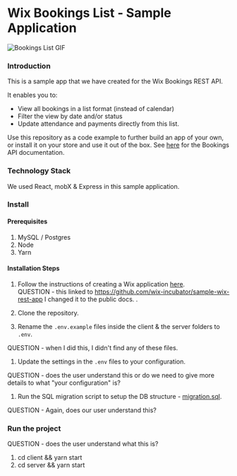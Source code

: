 # Wix Bookings List - Sample Application
![Bookings List GIF](readme-images/wix-bookings-list-low.gif)

### Introduction
This is a sample app that we have created for the Wix Bookings REST API. 

It enables you to:
* View all bookings in a list format (instead of calendar)
* Filter the view by date and/or status
* Update attendance and payments directly from this list.

Use this repository as a code example to further build an app of your own, or install it on your store and use it out of the box. See [here](https://dev.wix.com/api/rest/wix-bookings) for the Bookings API documentation.

### Technology Stack

We used React, mobX & Express in this sample application.

### Install
#### Prerequisites
1. MySQL / Postgres
1. Node
1. Yarn

#### Installation Steps
1. Follow the instructions of creating a Wix application [here](https://dev.wix.com/api/rest/tutorials/create-your-wix-app).   
QUESTION - this linked to https://github.com/wix-incubator/sample-wix-rest-app  I changed it to the public docs. .

1. Clone the repository.
1. Rename the `.env.example` files inside the client & the server folders to `.env`. 

QUESTION - when I did this, I didn't find any of these files.

1. Update the settings in the `.env` files to your configuration.

QUESTION - does the user understand this or do we need to give more details to what "your configuration" is?

1. Run the SQL migration script to setup the DB structure - [migration.sql](migration.sql).

QUESTION - Again, does our user understand this?

### Run the project
QUESTION - does the user understand what this is?

1. cd client && yarn start
1. cd server && yarn start 
